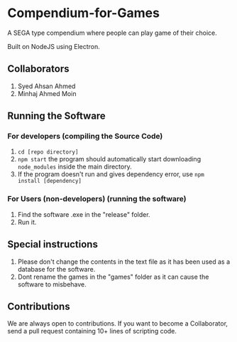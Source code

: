# Compendium-for-Games
A SEGA type compendium where people can play game of their choice.

Built on NodeJS using Electron.

## Collaborators

1) Syed Ahsan Ahmed
2) Minhaj Ahmed Moin

## Running the Software

### For developers (compiling the Source Code)

1) <code>cd [repo directory]</code>
2) <code>npm start</code>
   the program should automatically start downloading <code>node_modules</code> inside the main directory.
3) If the program doesn't run and gives dependency error, use <code>npm install [dependency]</code>

### For Users (non-developers) (running the software)

1) Find the software .exe in the "release" folder.
2) Run it.

## Special instructions

1) Please don't change the contents in the text file as it has been used as a database for the software.
2) Dont rename the games in the "games" folder as it can cause the software to misbehave.

## Contributions

We are always open to contributions. If you want to become a Collaborator, send a pull request containing 10+ lines of scripting code.
